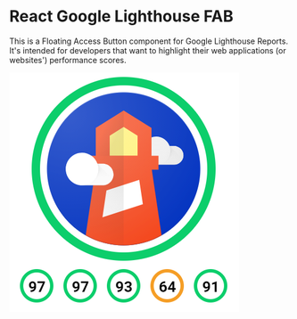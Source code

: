 # React Google Lighthouse FAB

This is a Floating Access Button component for Google Lighthouse Reports. It's intended for developers that want to highlight their web applications (or websites') performance scores.

![Lighthouse FAB](lib/assets/png/lighthouse-fab-screengrab.png)
